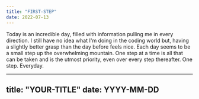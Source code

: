 ```yaml
---
title: "FIRST-STEP"
date: 2022-07-13
---
```


Today is an incredible day, filled with information pulling me in every direction. I still have  no idea what I'm doing in the
coding world but, having a slightly better grasp than the day before feels nice. Each day seems to be a small step up the overwhelming mountain.
One step at a time is all that can be taken and is the utmost priority, even over every step thereafter. One step. Everyday.


---
title: "YOUR-TITLE"
date: YYYY-MM-DD
---
